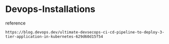 # Devops-Installations

reference
```
https://blog.devops.dev/ultimate-devsecops-ci-cd-pipeline-to-deploy-3-tier-application-in-kubernetes-629d60d15f54
```
